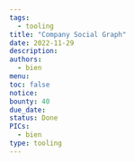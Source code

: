 ```yaml
---
tags:
  - tooling
title: "Company Social Graph"
date: 2022-11-29
description:
authors:
  - bien
menu:
toc: false
notice:
bounty: 40
due_date:
status: Done
PICs:
  - bien
type: tooling
---
```

